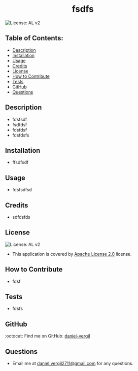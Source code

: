 
  <h1 align="center">fsdfs</h1>

  ![License: AL v2](https://img.shields.io/badge/License-Apache%202.0-blue.svg)

  ## Table of Contents:
  - [Description](#description) 
  - [Installation](#installation)
  - [Usage](#usage)  
  - [Credits](#credits)  
 - [License](#license)
  - [How to Contribute](#how-to-contribute)
  - [Tests](#tests)
  - [GitHub](#github)
  - [Questions](#questions)

## Description
- fdsfsdf 
- fsdfdsf 
- fdsfdsf 
- fdsfdsfs 

## Installation
- ffsdfsdf

## Usage
- fdsfsdfsd

## Credits
- sdfdsfds

## License  
![License: AL v2](https://img.shields.io/badge/License-Apache%202.0-blue.svg)
 - This application is covered by [Apache License 2.0](https://www.apache.org/licenses/LICENSE-2.0) license.

## How to Contribute
- fdsf

## Tests
- fdsfs

## GitHub

:octocat: Find me on GitHub: [daniel-vergil](https://github.com/daniel-vergil)

## Questions
- Email me at [daniel.vergil2711@gmail.com](mailto:daniel.vergil2711@gmail.com) for any questions.
